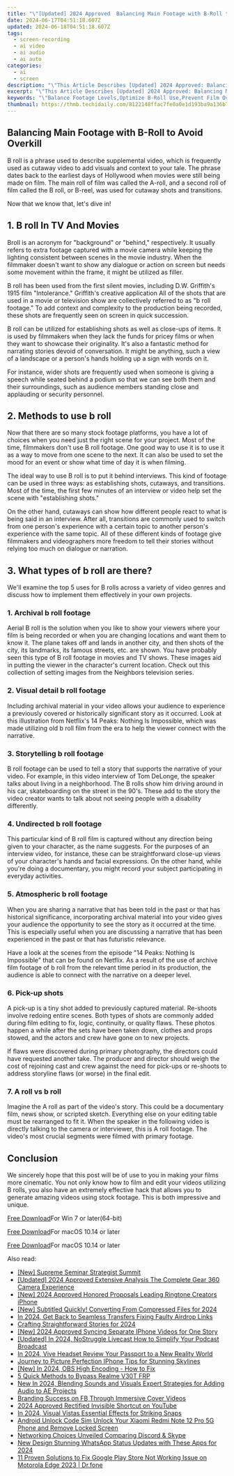 ```yaml
---
title: "\"[Updated] 2024 Approved  Balancing Main Footage with B-Roll to Avoid Overkill\""
date: 2024-06-17T04:51:18.607Z
updated: 2024-06-18T04:51:18.607Z
tags: 
  - screen-recording
  - ai video
  - ai audio
  - ai auto
categories: 
  - ai
  - screen
description: "\"This Article Describes [Updated] 2024 Approved: Balancing Main Footage with B-Roll to Avoid Overkill\""
excerpt: "\"This Article Describes [Updated] 2024 Approved: Balancing Main Footage with B-Roll to Avoid Overkill\""
keywords: "\"Balance Footage Levels,Optimize B-Roll Use,Prevent Film Overload,Ratios in Editing,Cutting Excess Shots,Avoid Video Saturation,Maintain Storytelling Focus\""
thumbnail: https://thmb.techidaily.com/8122148ffac7fe0a0e1d193ba9a136b7cccae081b7348173d3861777fbb2c2bf.jpg
---
```


## Balancing Main Footage with B-Roll to Avoid Overkill

B roll is a phrase used to describe supplemental video, which is frequently used as cutaway video to add visuals and context to your tale. The phrase dates back to the earliest days of Hollywood when movies were still being made on film. The main roll of film was called the A-roll, and a second roll of film called the B roll, or B-reel, was used for cutaway shots and transitions.

Now that we know that, let's dive in!

## 1\. B roll In TV And Movies

Broll is an acronym for "background" or "behind," respectively. It usually refers to extra footage captured with a movie camera while keeping the lighting consistent between scenes in the movie industry. When the filmmaker doesn't want to show any dialogue or action on screen but needs some movement within the frame, it might be utilized as filler.

B roll has been used from the first silent movies, including D.W. Griffith's 1915 film "Intolerance." Griffith's creative application All of the shots that are used in a movie or television show are collectively referred to as "b roll footage." To add context and complexity to the production being recorded, these shots are frequently seen on screen in quick succession.

B roll can be utilized for establishing shots as well as close-ups of items. It is used by filmmakers when they lack the funds for pricey films or when they want to showcase their originality. It's also a fantastic method for narrating stories devoid of conversation. It might be anything, such a view of a landscape or a person's hands holding up a sign with words on it.

For instance, wider shots are frequently used when someone is giving a speech while seated behind a podium so that we can see both them and their surroundings, such as audience members standing close and applauding or security personnel.

## 2\. Methods to use b roll

Now that there are so many stock footage platforms, you have a lot of choices when you need just the right scene for your project. Most of the time, filmmakers don't use B roll footage. One good way to use it is to use it as a way to move from one scene to the next. It can also be used to set the mood for an event or show what time of day it is when filming.

The ideal way to use B roll is to put it behind interviews. This kind of footage can be used in three ways: as establishing shots, cutaways, and transitions. Most of the time, the first few minutes of an interview or video help set the scene with "establishing shots."

On the other hand, cutaways can show how different people react to what is being said in an interview. After all, transitions are commonly used to switch from one person's experience with a certain topic to another person's experience with the same topic. All of these different kinds of footage give filmmakers and videographers more freedom to tell their stories without relying too much on dialogue or narration.

## 3\. What types of b roll are there?

We'll examine the top 5 uses for B rolls across a variety of video genres and discuss how to implement them effectively in your own projects.

### 1\. Archival b roll footage

Aerial B roll is the solution when you like to show your viewers where your film is being recorded or when you are changing locations and want them to know it. The plane takes off and lands in another city, and then shots of the city, its landmarks, its famous streets, etc. are shown. You have probably seen this type of B roll footage in movies and TV shows. These images aid in putting the viewer in the character's current location. Check out this collection of setting images from the Neighbors television series.

### 2\. Visual detail b roll footage

Including archival material in your video allows your audience to experience a previously covered or historically significant story as it occurred. Look at this illustration from Netflix's 14 Peaks: Nothing Is Impossible, which was made utilizing old b roll film from the era to help the viewer connect with the narrative.

### 3\. Storytelling b roll footage

B roll footage can be used to tell a story that supports the narrative of your video. For example, in this video interview of Tom DeLonge, the speaker talks about living in a neighborhood. The B rolls show him driving around in his car, skateboarding on the street in the 90's. These add to the story the video creator wants to talk about not seeing people with a disability differently.

### 4\. Undirected b roll footage

This particular kind of B roll film is captured without any direction being given to your character, as the name suggests. For the purposes of an interview video, for instance, these can be straightforward close-up views of your character's hands and facial expressions. On the other hand, while you're doing a documentary, you might record your subject participating in everyday activities.

### 5\. Atmospheric b roll footage

When you are sharing a narrative that has been told in the past or that has historical significance, incorporating archival material into your video gives your audience the opportunity to see the story as it occurred at the time. This is especially useful when you are discussing a narrative that has been experienced in the past or that has futuristic relevance.

Have a look at the scenes from the episode "14 Peaks: Nothing Is Impossible" that can be found on Netflix. As a result of the use of archive film footage of b roll from the relevant time period in its production, the audience is able to connect with the narrative on a deeper level.

### 6\. Pick-up shots

A pick-up is a tiny shot added to previously captured material. Re-shoots involve redoing entire scenes. Both types of shots are commonly added during film editing to fix, logic, continuity, or quality flaws. These photos happen a while after the sets have been taken down, clothes and props stowed, and the actors and crew have gone on to new projects.

If flaws were discovered during primary photography, the directors could have requested another take. The producer and director should weigh the cost of rejoining cast and crew against the need for pick-ups or re-shoots to address storyline flaws (or worse) in the final edit.

### 7\. A roll vs b roll

Imagine the A roll as part of the video's story. This could be a documentary film, news show, or scripted sketch. Everything else on your editing table must be rearranged to fit it. When the speaker in the following video is directly talking to the camera or interviewer, this is A roll footage. The video's most crucial segments were filmed with primary footage.

## Conclusion

We sincerely hope that this post will be of use to you in making your films more cinematic. You not only know how to film and edit your videos utilizing B rolls, you also have an extremely effective hack that allows you to generate amazing videos using stock footage. This is both impressive and unique.

[Free Download](https://tools.techidaily.com/wondershare/filmora/download/)For Win 7 or later(64-bit)

[Free Download](https://tools.techidaily.com/wondershare/filmora/download/)For macOS 10.14 or later

[Free Download](https://tools.techidaily.com/wondershare/filmora/download/)For macOS 10.14 or later

<ins class="adsbygoogle"
     style="display:block"
     data-ad-format="autorelaxed"
     data-ad-client="ca-pub-7571918770474297"
     data-ad-slot="1223367746"></ins>

<ins class="adsbygoogle"
     style="display:block"
     data-ad-format="autorelaxed"
     data-ad-client="ca-pub-7571918770474297"
     data-ad-slot="1223367746"></ins>



<ins class="adsbygoogle"
     style="display:block"
     data-ad-client="ca-pub-7571918770474297"
     data-ad-slot="8358498916"
     data-ad-format="auto"
     data-full-width-responsive="true"></ins>


<span class="atpl-alsoreadstyle">Also read:</span>
<div><ul>
<li><a href="https://fox-direct.techidaily.com/new-supreme-seminar-strategist-summit/"><u>[New] Supreme Seminar Strategist Summit</u></a></li>
<li><a href="https://fox-direct.techidaily.com/updated-2024-approved-extensive-analysis-the-complete-gear-360-camera-experience/"><u>[Updated] 2024 Approved  Extensive Analysis  The Complete Gear 360 Camera Experience</u></a></li>
<li><a href="https://fox-direct.techidaily.com/new-2024-approved-honored-proposals-leading-ringtone-creators-iphone/"><u>[New] 2024 Approved  Honored Proposals  Leading Ringtone Creators iPhone</u></a></li>
<li><a href="https://fox-direct.techidaily.com/new-subtitled-quickly-converting-from-compressed-files-for-2024/"><u>[New] Subtitled Quickly! Converting From Compressed Files for 2024</u></a></li>
<li><a href="https://fox-direct.techidaily.com/in-2024-get-back-to-seamless-transfers-fixing-faulty-airdrop-links/"><u>In 2024, Get Back to Seamless Transfers  Fixing Faulty Airdrop Links</u></a></li>
<li><a href="https://fox-direct.techidaily.com/crafting-straightforward-stories-for-2024/"><u>Crafting Straightforward Stories for 2024</u></a></li>
<li><a href="https://fox-direct.techidaily.com/new-2024-approved-syncing-separate-iphone-videos-for-one-story/"><u>[New] 2024 Approved  Syncing Separate IPhone Videos for One Story</u></a></li>
<li><a href="https://fox-direct.techidaily.com/updated-in-2024-nostruggle-livecast-how-to-simplify-your-podcast-broadcast/"><u>[Updated] In 2024, NoStruggle Livecast  How to Simplify Your Podcast Broadcast</u></a></li>
<li><a href="https://fox-direct.techidaily.com/in-2024-vive-headset-review-your-passport-to-a-new-reality-world/"><u>In 2024, Vive Headset Review  Your Passport to a New Reality World</u></a></li>
<li><a href="https://fox-direct.techidaily.com/journey-to-picture-perfection-iphone-tips-for-stunning-skylines/"><u>Journey to Picture Perfection  IPhone Tips for Stunning Skylines</u></a></li>
<li><a href="https://visual-screen-recording.techidaily.com/new-in-2024-obs-high-encoding-how-to-fix/"><u>[New] In 2024, OBS High Encoding - How to Fix</u></a></li>
<li><a href="https://android-frp.techidaily.com/5-quick-methods-to-bypass-realme-v30t-frp-by-drfone-android/"><u>5 Quick Methods to Bypass Realme V30T FRP</u></a></li>
<li><a href="https://audio-editing.techidaily.com/new-in-2024-blending-sounds-and-visuals-expert-strategies-for-adding-audio-to-ae-projects/"><u>New In 2024, Blending Sounds and Visuals Expert Strategies for Adding Audio to AE Projects</u></a></li>
<li><a href="https://facebook-videos.techidaily.com/branding-success-on-fb-through-immersive-cover-videos/"><u>Branding Success on FB Through Immersive Cover Videos</u></a></li>
<li><a href="https://youtube-stream.techidaily.com/2024-approved-rectified-invisible-shortcut-on-youtube/"><u>2024 Approved  Rectified  Invisible Shortcut on YouTube</u></a></li>
<li><a href="https://snapchat-videos.techidaily.com/in-2024-visual-vistas-essential-effects-for-striking-snaps/"><u>In 2024, Visual Vistas  Essential Effects for Striking Snaps</u></a></li>
<li><a href="https://sim-unlock.techidaily.com/android-unlock-code-sim-unlock-your-xiaomi-redmi-note-12-pro-5g-phone-and-remove-locked-screen-by-drfone-android/"><u>Android Unlock Code Sim Unlock Your Xiaomi Redmi Note 12 Pro 5G Phone and Remove Locked Screen</u></a></li>
<li><a href="https://discord-videos.techidaily.com/networking-choices-unveiled-comparing-discord-and-skype/"><u>Networking Choices Unveiled  Comparing Discord & Skype</u></a></li>
<li><a href="https://video-content-creator.techidaily.com/new-design-stunning-whatsapp-status-updates-with-these-apps-for-2024/"><u>New Design Stunning WhatsApp Status Updates with These Apps for 2024</u></a></li>
<li><a href="https://howto.techidaily.com/11-proven-solutions-to-fix-google-play-store-not-working-issue-on-motorola-edge-2023-drfone-by-drfone-fix-android-problems-fix-android-problems/"><u>11 Proven Solutions to Fix Google Play Store Not Working Issue on Motorola Edge 2023 | Dr.fone</u></a></li>
</ul></div>
